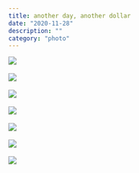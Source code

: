```yaml
---
title: another day, another dollar
date: "2020-11-28"
description: ""
category: "photo"
---
```


![ ](https://drive.google.com/uc?id=1eLcPwrqpyEiKOj8B4CPYNrylM_sGK48_)
<br><br>
![ ](https://drive.google.com/uc?id=1V4RjOqnaQ5t0cCvV0HDhv6oCQd3w_Cou)
<br><br>
![ ](https://drive.google.com/uc?id=109YTYaUsDu06vHTWQast_Ku8g6VGKcwd)
<br><br>
![ ](https://drive.google.com/uc?id=1EbBPN6sFATyDt7yz7-UOPcN4l-TkOODr)
<br><br>
![ ](https://drive.google.com/uc?id=1VQXInC3k9ddCTdIEPunLBpHSs01075G9)
<br><br>
![ ](https://drive.google.com/uc?id=12DpXvJaUyr2SDeG4X_o1KylFGHFrUtfy)
<br><br>
![ ](https://drive.google.com/uc?id=131VP_6AQsc21QUdh9O-6M7QyxqQSpdnq)
